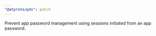 ```yaml
---
"@atproto/pds": patch
---
```


Prevent app password management using sessions initiated from an app password.
